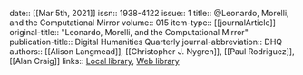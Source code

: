 date:: [[Mar 5th, 2021]]
issn:: 1938-4122
issue:: 1
title:: @Leonardo, Morelli, and the Computational Mirror
volume:: 015
item-type:: [[journalArticle]]
original-title:: "Leonardo, Morelli, and the Computational Mirror"
publication-title:: Digital Humanities Quarterly
journal-abbreviation:: DHQ
authors:: [[Alison Langmead]], [[Christopher J. Nygren]], [[Paul Rodriguez]], [[Alan Craig]]
links:: [Local library](zotero://select/groups/2386895/items/2ZBSLDBC), [Web library](https://www.zotero.org/groups/2386895/items/2ZBSLDBC)
